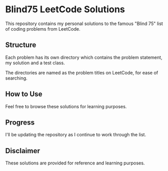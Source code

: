 # Blind75 LeetCode Solutions

This repository contains my personal solutions to the famous "Blind 75" list of coding problems from LeetCode.

## Structure

Each problem has its own directory which contains the problem statement, my solution and a test class.

The directories are named as the problem titles on LeetCode, for ease of searching.

## How to Use

Feel free to browse these solutions for learning purposes.

## Progress

I'll be updating the repository as I continue to work through the list.

## Disclaimer

These solutions are provided for reference and learning purposes.
